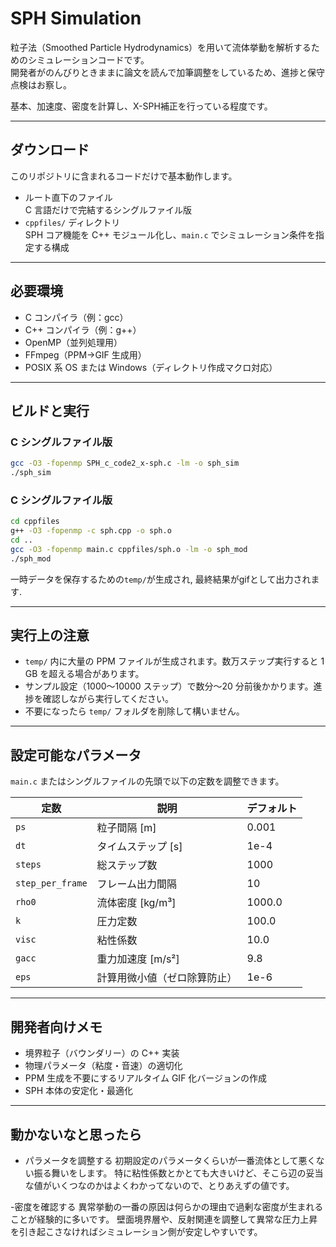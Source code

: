 # SPH Simulation

粒子法（Smoothed Particle Hydrodynamics）を用いて流体挙動を解析するためのシミュレーションコードです。  
開発者がのんびりときままに論文を読んで加筆調整をしているため、進捗と保守点検はお察し。

基本、加速度、密度を計算し、X-SPH補正を行っている程度です。

---

## ダウンロード

このリポジトリに含まれるコードだけで基本動作します。

- ルート直下のファイル  
  C 言語だけで完結するシングルファイル版  
- `cppfiles/` ディレクトリ  
  SPH コア機能を C++ モジュール化し、`main.c` でシミュレーション条件を指定する構成  

---


## 必要環境

- C コンパイラ（例：gcc）  
- C++ コンパイラ（例：g++）  
- OpenMP（並列処理用）  
- FFmpeg（PPM→GIF 生成用）  
- POSIX 系 OS または Windows（ディレクトリ作成マクロ対応）  

---

## ビルドと実行

### C シングルファイル版

```bash
gcc -O3 -fopenmp SPH_c_code2_x-sph.c -lm -o sph_sim
./sph_sim
```

### C シングルファイル版

```bash
cd cppfiles
g++ -O3 -fopenmp -c sph.cpp -o sph.o
cd ..
gcc -O3 -fopenmp main.c cppfiles/sph.o -lm -o sph_mod
./sph_mod
```

一時データを保存するための`temp/`が生成され, 最終結果がgifとして出力されます.

---
## 実行上の注意

- `temp/` 内に大量の PPM ファイルが生成されます。数万ステップ実行すると 1 GB を超える場合があります。
- サンプル設定（1000～10000 ステップ）で数分～20 分前後かかります。進捗を確認しながら実行してください。
- 不要になったら `temp/` フォルダを削除して構いません。

---
## 設定可能なパラメータ

`main.c` またはシングルファイルの先頭で以下の定数を調整できます。

| 定数                  | 説明                                | デフォルト     |
|---------------------|-----------------------------------|------------|
| `ps`                | 粒子間隔 [m]                         | 0.001      |
| `dt`                | タイムステップ [s]                   | 1e-4       |
| `steps`             | 総ステップ数                          | 1000       |
| `step_per_frame`    | フレーム出力間隔                      | 10         |
| `rho0`              | 流体密度 [kg/m³]                     | 1000.0     |
| `k`                 | 圧力定数                              | 100.0      |
| `visc`              | 粘性係数                              | 10.0       |
| `gacc`              | 重力加速度 [m/s²]                     | 9.8        |
| `eps`               | 計算用微小値（ゼロ除算防止）            | 1e-6       |

---
## 開発者向けメモ

- 境界粒子（バウンダリー）の C++ 実装  
- 物理パラメータ（粘度・音速）の適切化  
- PPM 生成を不要にするリアルタイム GIF 化バージョンの作成  
- SPH 本体の安定化・最適化  

---
## 動かないなと思ったら

- パラメータを調整する
  初期設定のパラメータくらいが一番流体として悪くない振る舞いをします。
  特に粘性係数とかとても大きいけど、そこら辺の妥当な値がいくつなのかはよくわかってないので、とりあえずの値です。

-密度を確認する
  異常挙動の一番の原因は何らかの理由で過剰な密度が生まれることが経験的に多いです。
  壁面境界層や、反射関連を調整して異常な圧力上昇を引き起こさなければシミュレーション側が安定しやすいです。